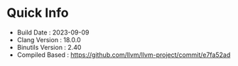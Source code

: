 # Quick Info
* Build Date : 2023-09-09
* Clang Version : 18.0.0
* Binutils Version : 2.40
* Compiled Based : https://github.com/llvm/llvm-project/commit/e7fa52ad
